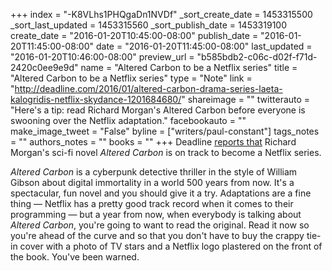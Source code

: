 +++
index = "-K8VLhs1PHQgaDn1NVDf"
_sort_create_date = 1453315500
_sort_last_updated = 1453315560
_sort_publish_date = 1453319100
create_date = "2016-01-20T10:45:00-08:00"
publish_date = "2016-01-20T11:45:00-08:00"
date = "2016-01-20T11:45:00-08:00"
last_updated = "2016-01-20T10:46:00-08:00"
preview_url = "b585bdb2-c06c-d02f-f71d-2420c0ee9e9d"
name = "Altered Carbon to be a Netflix series"
title = "Altered Carbon to be a Netflix series"
type = "Note"
link = "http://deadline.com/2016/01/altered-carbon-drama-series-laeta-kalogridis-netflix-skydance-1201684680/"
shareimage = ""
twitterauto = "Here's a tip: read Richard Morgan's Altered Carbon before everyone is swooning over the Netflix adaptation."
facebookauto = ""
make_image_tweet = "False"
byline = ["writers/paul-constant"]
tags_notes = ""
authors_notes = ""
books = ""
+++
Deadline [reports that](http://deadline.com/2016/01/altered-carbon-drama-series-laeta-kalogridis-netflix-skydance-1201684680/) Richard Morgan's sci-fi novel *Altered Carbon* is on track to become a Netflix series. 

*Altered Carbon* is a cyberpunk detective thriller in the style of William Gibson about digital immortality in a world 500 years from now. It's a spectacular, fun novel and you should give it a try. Adaptations are a fine thing — Netflix has a pretty good track record when it comes to their programming — but a year from now, when everybody is talking about *Altered Carbon*, you're going to want to read the original. Read it now so you're ahead of the curve and so that you don't have to buy the crappy tie-in cover with a photo of TV stars and a Netflix logo plastered on the front of the book. You've been warned.
